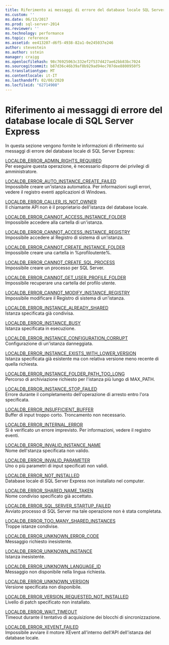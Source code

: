 ```yaml
---
title: Riferimento ai messaggi di errore del database locale SQL Server Express | Microsoft Docs
ms.custom: ''
ms.date: 06/13/2017
ms.prod: sql-server-2014
ms.reviewer: ''
ms.technology: performance
ms.topic: reference
ms.assetid: ee413207-d6f5-4938-82a1-0e245037e246
author: stevestein
ms.author: sstein
manager: craigg
ms.openlocfilehash: 98c76925063c332ef2f537d427ae62bb83bc7024
ms.sourcegitcommit: b87d36c46b39af8b929ad94ec707dee8800950f5
ms.translationtype: MT
ms.contentlocale: it-IT
ms.lasthandoff: 02/08/2020
ms.locfileid: "62714908"
---
```

# <a name="sql-server-express-localdb-error-message-reference"></a>Riferimento ai messaggi di errore del database locale di SQL Server Express
  In questa sezione vengono fornite le informazioni di riferimento sui messaggi di errore del database locale di SQL Server Express:  
  
 [LOCALDB_ERROR_ADMIN_RIGHTS_REQUIRED](localdb-error-admin-rights-required.md)  
 Per eseguire questa operazione, è necessario disporre dei privilegi di amministratore.  
  
 [LOCALDB_ERROR_AUTO_INSTANCE_CREATE_FAILED](localdb-error-auto-instance-create-failed.md)  
 Impossibile creare un'istanza automatica. Per informazioni sugli errori, vedere il registro eventi applicazioni di Windows.  
  
 [LOCALDB_ERROR_CALLER_IS_NOT_OWNER](localdb-error-caller-is-not-owner.md)  
 Il chiamante API non è il proprietario dell'istanza del database locale.  
  
 [LOCALDB_ERROR_CANNOT_ACCESS_INSTANCE_FOLDER](localdb-error-cannot-access-instance-folder.md)  
 Impossibile accedere alla cartella di un'istanza.  
  
 [LOCALDB_ERROR_CANNOT_ACCESS_INSTANCE_REGISTRY](localdb-error-cannot-access-instance-registry.md)  
 Impossibile accedere al Registro di sistema di un'istanza.  
  
 [LOCALDB_ERROR_CANNOT_CREATE_INSTANCE_FOLDER](localdb-error-cannot-create-instance-folder.md)  
 Impossibile creare una cartella in %profiloutente%.  
  
 [LOCALDB_ERROR_CANNOT_CREATE_SQL_PROCESS](localdb-error-cannot-create-sql-process.md)  
 Impossibile creare un processo per SQL Server.  
  
 [LOCALDB_ERROR_CANNOT_GET_USER_PROFILE_FOLDER](localdb-error-cannot-get-user-profile-folder.md)  
 Impossibile recuperare una cartella del profilo utente.  
  
 [LOCALDB_ERROR_CANNOT_MODIFY_INSTANCE_REGISTRY](localdb-error-cannot-modify-instance-registry.md)  
 Impossibile modificare il Registro di sistema di un'istanza.  
  
 [LOCALDB_ERROR_INSTANCE_ALREADY_SHARED](localdb-error-instance-already-shared.md)  
 Istanza specificata già condivisa.  
  
 [LOCALDB_ERROR_INSTANCE_BUSY](localdb-error-instance-busy.md)  
 Istanza specificata in esecuzione.  
  
 [LOCALDB_ERROR_INSTANCE_CONFIGURATION_CORRUPT](localdb-error-instance-configuration-corrupt.md)  
 Configurazione di un'istanza danneggiata.  
  
 [LOCALDB_ERROR_INSTANCE_EXISTS_WITH_LOWER_VERSION](localdb-error-instance-exists-with-lower-version.md)  
 Istanza specificata già esistente ma con relativa versione meno recente di quella richiesta.  
  
 [LOCALDB_ERROR_INSTANCE_FOLDER_PATH_TOO_LONG](localdb-error-instance-folder-path-too-long.md)  
 Percorso di archiviazione richiesto per l'istanza più lungo di MAX_PATH.  
  
 [LOCALDB_ERROR_INSTANCE_STOP_FAILED](localdb-error-instance-stop-failed.md)  
 Errore durante il completamento dell'operazione di arresto entro l'ora specificata.  
  
 [LOCALDB_ERROR_INSUFFICIENT_BUFFER](localdb-error-insufficient-buffer.md)  
 Buffer di input troppo corto. Troncamento non necessario.  
  
 [LOCALDB_ERROR_INTERNAL_ERROR](localdb-error-internal-error.md)  
 Si è verificato un errore imprevisto. Per informazioni, vedere il registro eventi.  
  
 [LOCALDB_ERROR_INVALID_INSTANCE_NAME](localdb-error-invalid-instance-name.md)  
 Nome dell'stanza specificata non valido.  
  
 [LOCALDB_ERROR_INVALID_PARAMETER](localdb-error-invalid-parameter.md)  
 Uno o più parametri di input specificati non validi.  
  
 [LOCALDB_ERROR_NOT_INSTALLED](localdb-error-not-installed.md)  
 Database locale di SQL Server Express non installato nel computer.  
  
 [LOCALDB_ERROR_SHARED_NAME_TAKEN](localdb-error-shared-name-taken.md)  
 Nome condiviso specificato già accettato.  
  
 [LOCALDB_ERROR_SQL_SERVER_STARTUP_FAILED](localdb-error-sql-server-startup-failed.md)  
 Avviato processo di SQL Server ma tale operazione non è stata completata.  
  
 [LOCALDB_ERROR_TOO_MANY_SHARED_INSTANCES](localdb-error-too-many-shared-instances.md)  
 Troppe istanze condivise.  
  
 [LOCALDB_ERROR_UNKNOWN_ERROR_CODE](localdb-error-unknown-error-code.md)  
 Messaggio richiesto inesistente.  
  
 [LOCALDB_ERROR_UNKNOWN_INSTANCE](localdb-error-unknown-instance.md)  
 Istanza inesistente.  
  
 [LOCALDB_ERROR_UNKNOWN_LANGUAGE_ID](localdb-error-unknown-language-id.md)  
 Messaggio non disponibile nella lingua richiesta.  
  
 [LOCALDB_ERROR_UNKNOWN_VERSION](localdb-error-unknown-version.md)  
 Versione specificata non disponibile.  
  
 [LOCALDB_ERROR_VERSION_REQUESTED_NOT_INSTALLED](localdb-error-version-requested-not-installed.md)  
 Livello di patch specificato non installato.  
  
 [LOCALDB_ERROR_WAIT_TIMEOUT](localdb-error-wait-timeout.md)  
 Timeout durante il tentativo di acquisizione dei blocchi di sincronizzazione.  
  
 [LOCALDB_ERROR_XEVENT_FAILED](localdb-error-xevent-failed.md)  
 Impossibile avviare il motore XEvent all'interno dell'API dell'istanza del database locale.  
  
  

